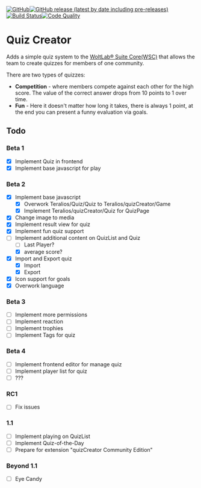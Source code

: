 [![GitHub](https://img.shields.io/github/license/Teralios/quizCreator?style=flat-square)](https://www.gnu.org/licenses/gpl-3.0.txt)[![GitHub release (latest by date including pre-releases)](https://img.shields.io/github/v/release/teralios/quizCreator?include_prereleases&style=flat-square)](https://github.com/Teralios/quizCreator/releases)[![Build Status](https://img.shields.io/travis/Teralios/quizCreator.svg?style=flat-square)](https://travis-ci.org/Teralios/quizCreator)[![Code Quality](https://img.shields.io/scrutinizer/g/Teralios/quizCreator.svg?style=flat-square)](https://scrutinizer-ci.com/g/Teralios/quizCreator/)
# Quiz Creator
Adds a simple quiz system to the [WoltLab® Suite Core(WSC)](https://www.woltlab.com/features/) that allows the team to create quizzes for members of one community.

There are two types of quizzes:
  * __Competition__ - where members compete against each other for the high score. The value of the correct answer drops from 10 points to 1 over time.
  * __Fun__ - Here it doesn't matter how long it takes, there is always 1 point, at the end you can present a funny evaluation via goals.

## Todo
### Beta 1
  - [x] Implement Quiz in frontend
  - [x] Implement base javascript for play

### Beta 2
  - [x] Implement base javascript
    - [x] Overwork Teralios/Quiz/Quiz to Teralios/quizCreator/Game
    - [x] Implement Teralios/quizCreator/Quiz for QuizPage
  - [x] Change image to media
  - [x] Implement result view for quiz
  - [x] Implement fun quiz support
  - [ ] Implement additional content on QuizList and Quiz
    - [ ] Last Player?
    - [x] average score?
  - [x] Import and Export quiz
    - [x] Import
    - [x] Export
  - [x] Icon support for goals
  - [x] Overwork language

### Beta 3
  - [ ] Implement more permissions
  - [ ] Implement reaction
  - [ ] Implement trophies
  - [ ] Implement Tags for quiz

### Beta 4
  - [ ] Implement frontend editor for manage quiz
  - [ ] Implement player list for quiz
  - [ ] ???
 
### RC1
  - [ ] Fix issues

### 1.1
  - [ ] Implement playing on QuizList
  - [ ] Implement Quiz-of-the-Day
  - [ ] Prepare for extension "quizCreator Community Edition"

### Beyond 1.1
  - [ ] Eye Candy